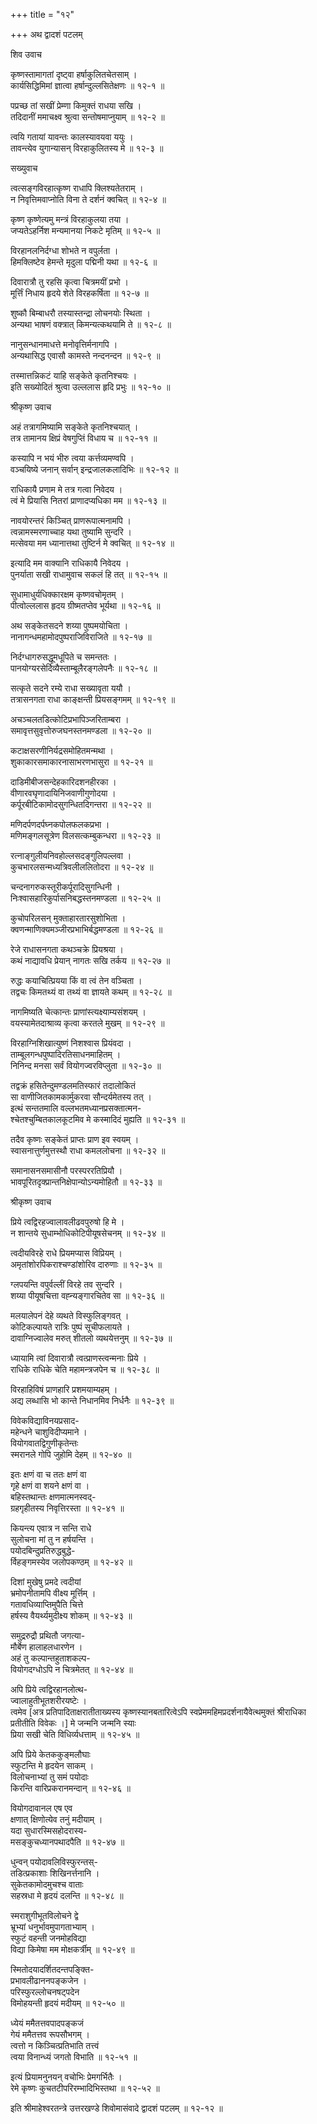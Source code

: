 +++
title = "१२"

+++
अथ द्वादशं पटलम्   
    
    
शिव उवाच   
    
    
कृष्णस्तामागतां दृष्ट्वा हर्षाकुलितचेतसाम् ।  
कार्यसिद्धिमिमां ज्ञात्वा हर्षान्दुल्लसितेक्षणः ॥ १२-१ ॥  
    
पप्रच्छ तां सखीं प्रेम्णा किमुक्तं राधया सखि ।  
तदिदानीं ममाचक्ष्व श्रुत्वा सन्तोषमाप्नुयाम् ॥ १२-२ ॥  
    
त्वयि गतायां यावन्तः कालस्यावयवा ययुः ।  
तावन्त्येव युगान्यासन् विरहाकुलितस्य मे ॥ १२-३ ॥  
    
    
सख्युवाच  
    
    
त्वत्सङ्गविरहात्कृष्ण राधापि क्लिश्यतेतराम् ।  
न निवृत्तिमवाप्नोति विना ते दर्शनं क्वचित् ॥ १२-४ ॥  
    
कृष्ण कृष्णेत्यमु मन्त्रं विरहाकुलया तया ।  
जप्यतेऽहर्निश मन्यमानया निकटे मृतिम् ॥ १२-५ ॥  
    
विरहानलनिर्दग्धा शोभते न वपुर्लता ।  
हिमक्लिष्टेव हेमन्ते मृदुला पद्मिनी यथा ॥ १२-६ ॥  
    
दिवारात्रौ तु रहसि कृत्वा चित्रमयीं प्रभो ।  
मूर्त्तिं निधाय हृदये शेते विरहकर्षिता ॥ १२-७ ॥  
    
शुष्कौ बिम्बाधरौ तस्यास्तन्द्रा लोचनयोः स्थिता ।  
अन्यथा भाषणं वक्त्रात् किमन्यत्कथयामि ते ॥ १२-८ ॥  
    
नानुसन्धानमाधत्ते मनोवृत्तिर्मनागपि ।  
अन्यथासिद्ध एवासौ कामस्ते नन्दनन्दन ॥ १२-९ ॥  
    
तस्मात्तन्निकटं याहि सङ्केते कृतनिश्चयः ।  
इति सख्योदितं श्रुत्वा उल्ललास हृदि प्रभुः ॥ १२-१० ॥  
    
    
श्रीकृष्ण उवाच   
    
    
अहं तत्रागमिष्यामि सङ्केते कृतनिश्चयात् ।  
तत्र तामानय क्षिप्रं वेषगुप्तिं विधाय च ॥ १२-११ ॥  
    
कस्यापि न भयं भीरु त्वया कर्त्तव्यमण्वपि ।  
वञ्चयिष्ये जनान् सर्वान् इन्द्रजालकलादिभिः ॥ १२-१२ ॥  
    
राधिकायै प्रणाम मे तत्र गत्वा निवेदय ।  
त्वं मे प्रियासि नितरां प्राणादप्यधिका मम ॥ १२-१३ ॥  
    
नावयोरन्तरं किञ्चित् प्राणरूपात्मनामपि ।  
त्वन्नामस्मरणाच्चाह यथा तुष्यामि सुन्दरि ।  
मत्सेवया मम ध्यानात्तथा तुष्टिर्न मे क्वचित् ॥ १२-१४ ॥  
    
इत्यादि मम वाक्यानि राधिकायै निवेदय ।  
पुनर्याता सखी राधामुवाच सकलं हि तत् ॥ १२-१५ ॥  
    
सुधामाधुर्यधिक्कारक्षम कृष्णवचोमृतम् ।  
पीत्वोल्ललास हृदय ग्रीष्मतप्तेव भूर्यथा ॥ १२-१६ ॥  
    
अथ सङ्केतसदने शय्या पुष्पमयोचिता ।  
नानागन्धमहामोदपुष्पराजिविराजिते ॥ १२-१७ ॥  
    
निर्दग्धागरुसद्धूमधूपिते च समन्ततः ।  
पानयोग्यरसेर्दिव्यैस्ताम्बूलैरङ्गलेपनैः ॥ १२-१८ ॥  
    
सत्कृते सदने रम्ये राधा सख्यावृता ययौ ।  
तत्रासनगता राधा काङ्क्षन्ती प्रियसङ्गमम् ॥ १२-१९ ॥  
    
अचञ्चलतडित्कोटिप्रभापिञ्जरिताम्बरा ।  
समावृत्तसुवृत्तोरुजघनस्तनमण्डला ॥ १२-२० ॥  
    
कटाक्षसरणीनिर्यद्रसमोहितमन्मथा ।  
शुकाकारसमाकारनासाभरणभासुरा ॥ १२-२१ ॥  
    
दाडिमीबीजसन्देहकारिदशनहीरका ।  
वीणारवघृणादायिनिजवाणीगुणोदया ।  
कर्पूरबीटिकामोदसुगन्धितदिगन्तरा ॥ १२-२२ ॥  
    
मणिदर्पणदर्पघ्नकपोलफलकप्रभा ।  
मणिमङ्गलसूत्रेण विलसत्कम्बुकन्धरा ॥ १२-२३ ॥  
    
रत्नाङ्गुलीयनिवहोल्लसदङ्गुलिपल्लवा ।  
कुचभारलसन्मध्यत्रिवलीललितोदरा ॥ १२-२४ ॥  
    
चन्दनागरुकस्तूरीकर्पूरादिसुगन्धिनी ।  
निःश्वासहारिकुर्पासनिबद्धस्तनमण्डला ॥ १२-२५ ॥  
    
कुचोपरिलसन् मुक्ताहारतारसुशोभिता ।  
क्वणन्माणिक्यमञ्जीरप्रभाभिर्बद्धमण्डला ॥ १२-२६ ॥  
    
रेजे राधासनगता कथञ्चक्रे प्रियश्रया ।  
कथं नाद्यावधि प्रेयान् नागतः सखि तर्कय ॥ १२-२७ ॥  
    
रुद्धः कयाचित्प्रियया किं वा त्वं तेन वञ्चिता ।  
तद्वचः किमतथ्यं वा तथ्यं वा ज्ञायते कथम् ॥ १२-२८ ॥  
    
नागमिष्यति चेत्कान्तः प्राणांस्त्यक्ष्याम्यसंशयम् ।  
वयस्यामेतदाश्राव्य कृत्वा करतले मुखम् ॥ १२-२९ ॥  
    
विरहाग्निशिखात्युष्णं निशश्वास प्रियंवदा ।  
ताम्बूलगन्धपुष्पादिरतिसाधनमाहितम् ।  
निनिन्द मनसा सर्वं वियोगज्वरविप्लुता ॥ १२-३० ॥  
    
तद्वक्रं हसितेन्दुमण्डलमतिस्फारं तदालोकितं   
सा वाणीजितकामकार्मुकरवा सौन्दर्यमेतस्य तत् ।  
इत्थं सन्ततमालि वल्लभतमध्यानप्रसक्तात्मन-  
श्चेतश्चुम्बितकालकूटमिव मे कस्मादिदं मुह्यति ॥ १२-३१ ॥  
    
तदैव कृष्णः सङ्केतं प्राप्तः प्राण इव स्वयम् ।  
स्वासनात्तुर्णमुत्तस्थौ राधा कमललोचना ॥ १२-३२ ॥  
    
समानासनसमासीनौ परस्पररतिप्रियौ ।  
भावपूरितदृक्प्रान्तनिक्षेपान्योऽन्यमोहितौ ॥ १२-३३ ॥  
    
    
श्रीकृष्ण उवाच  
    
    
प्रिये त्वद्विरहज्वालावलीढवपुरुषो हि मे ।  
न शान्तये सुधाम्भोधिकोटिपीयूषसेचनम् ॥ १२-३४ ॥  
    
त्वदीयविरहे राधे प्रियमप्यास विप्रियम् ।  
अमृतांशोरपिकराश्चण्डांशोरिव दारुणाः ॥ १२-३५ ॥  
    
ग्लपयन्ति वपुर्वल्लीं विरहे तव सुन्दरि ।  
शय्या पीयूषचित्ता वह्न्यङ्गारचितेव सा ॥ १२-३६ ॥  
    
मलयालेपनं देहे व्यथते विस्फुलिङ्गवत् ।  
कोटिकल्पायते रात्रिः पुष्पं सूचीफलायते ।  
दावाग्निज्वालेव मरुत् शीतलो व्यथयेत्तनुम् ॥ १२-३७ ॥  
    
ध्यायामि त्वां दिवारात्रौ त्वत्प्राणस्त्वन्मनाः प्रिये ।  
राधिके राधिके चेति महामन्त्रजपेन च ॥ १२-३८ ॥  
    
विरहाहिविषं प्राणहारि प्रशमयाम्यहम् ।  
अद्य लब्धासि भो कान्ते निधानमिव निर्धनैः ॥ १२-३९ ॥  
    
विवेकविद्याविनयप्रसाद-  
महेन्धने चाशुविदीप्यमाने ।  
वियोगवातद्विगुणीकृतेन्तः   
स्मरानले गोपि जुहोमि देहम् ॥ १२-४० ॥  
    
इतः क्षणं वा च ततः क्षणं वा   
गृहे क्षणं वा शयने क्षणं वा ।  
बहिस्तथान्तः क्षणमात्मनस्वद्-  
ग्रहगृहीतस्य निवृत्तिरस्ता ॥ १२-४१ ॥  
    
कियन्त्य एवात्र न सन्ति राधे   
सुलोचना मां तु न हर्षयन्ति ।   
पयोदबिन्दुप्रतिरुद्धबुद्धे-  
र्विहङ्गमस्येव जलोपकण्ठम् ॥ १२-४२ ॥  
    
दिशां मुखेषु प्रमदे त्वदीयां   
भ्रमोपनीतामपि वीक्ष्य मूर्त्तिम् ।  
गतावधिव्याप्तिमुपैति चित्ते   
हर्षस्य वैयर्थ्यमुदीक्ष्य शोकम् ॥ १२-४३ ॥  
    
समुद्ररुद्रौ प्रथितौ जगत्या-  
मौर्बेण हालाहलधारणेन ।  
अहं तु कल्पान्तहुताशकल्प-  
वियोगदग्धोऽपि न चित्रमेतत् ॥ १२-४४ ॥  
    
अपि प्रिये त्वद्विरहानलोत्थ-  
ज्वालाहुतीभूतशरीरयष्टेः ।  
त्वमेव [अत्र प्रतिपादिताक्षरातीताख्यस्य कृष्णस्यानबतारित्वेऽपि स्वप्रेममहिमप्रदर्शनायैवेत्थमुक्तं श्रीराधिका प्रतीतीति विवेकः ।] मे जन्मनि जन्मनि स्याः   
प्रिया सखी चेति विधिर्व्यधत्ताम् ॥ १२-४५ ॥  
    
अपि प्रिये केतककुङ्मलौघाः   
स्फुटन्ति मे हृदयेन साकम् ।  
विलोचनाभ्यां तु समं पयोदाः   
किरन्ति वारिप्रकरानमन्दान् ॥ १२-४६ ॥  
    
वियोगदावानल एष एव   
क्षणात् क्षिणोत्येव तनुं मदीयाम् ।  
यदा सुधारस्मिसहोदरास्य-  
मसङ्कुचध्यानपथादपैति ॥ १२-४७ ॥  
    
धुन्वन् पयोदावलिविस्फुरन्तस्-  
तडित्प्रकाशाः शिखिनर्त्तनानि ।  
सुकेतकामोदमुचश्च वाताः   
सहस्रधा मे हृदयं दलन्ति ॥ १२-४८ ॥  
    
स्मराशुगीभूतविलोचने द्वे   
भ्रूभ्यां धनुर्भावमुपागताभ्याम् ।  
स्फुटं वहन्ती जनमोहविद्या   
विद्या किमेषा मम मोक्षकर्त्रीम् ॥ १२-४९ ॥  
    
स्मितोदयादर्शितदन्तपङ्क्ति-  
प्रभावलीढाननपङ्कजेन ।  
परिस्फुरल्लोचनषट्पदेन   
विमोहयन्ती हृदयं मदीयम् ॥ १२-५० ॥  
    
ध्येयं ममैतत्तवपादपङ्कजं   
गेयं ममैतत्तव रूपसौभगम् ।  
त्वत्तो न किञ्चित्प्रतिभाति तत्त्वं   
त्वया विनान्ध्यं जगतो विभाति ॥ १२-५१ ॥  
    
इत्यं प्रियामनुनयन् वचोभिः प्रेमगर्भितैः ।  
रेमे कृष्णः कुचतटीपरिरम्भादिभिस्तथा ॥ १२-५२ ॥  
    
    
इति श्रीमाहेश्वरतन्त्रे उत्तरखण्डे शिवोमासंवादे द्वादशं पटलम् ॥ १२-१२ ॥  
    
    
    
    